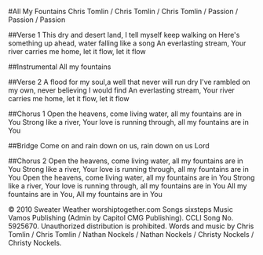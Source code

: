 #All My Fountains
Chris Tomlin / Chris Tomlin / Chris Tomlin / Passion / Passion / Passion

##Verse 1
This dry and desert land, I tell myself keep walking on
Here's something up ahead, water falling like a song
An everlasting stream, Your river carries me home, let it flow, let it flow

##Instrumental
All my fountains

##Verse 2
A flood for my soul,a well that never will run dry
I've rambled on my own, never believing I would find
An everlasting stream, Your river carries me home, let it flow, let it flow

##Chorus 1
Open the heavens, come living water, all my fountains are in You
Strong like a river, Your love is running through, all my fountains are in You

##Bridge 
Come on and rain down on us, rain down on us Lord

##Chorus 2
Open the heavens, come living water, all my fountains are in You
Strong like a river, Your love is running through, all my fountains are in You
Open the heavens, come living water, all my fountains are in You
Strong like a river, Your love is running through, all my fountains are in You
All my fountains are in You, All my fountains are in You

© 2010 Sweater Weather worshiptogether.com Songs sixsteps Music Vamos Publishing (Admin by Capitol CMG Publishing). CCLI Song No. 5925670. Unauthorized distribution is prohibited. Words and music by Chris Tomlin / Chris Tomlin / Nathan Nockels / Nathan Nockels / Christy Nockels / Christy Nockels. 

